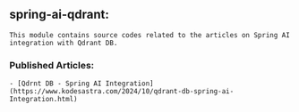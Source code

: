 ## spring-ai-qdrant:

    This module contains source codes related to the articles on Spring AI integration with Qdrant DB.

### Published Articles:

    - [Qdrnt DB - Spring AI Integration](https://www.kodesastra.com/2024/10/qdrant-db-spring-ai-Integration.html)
